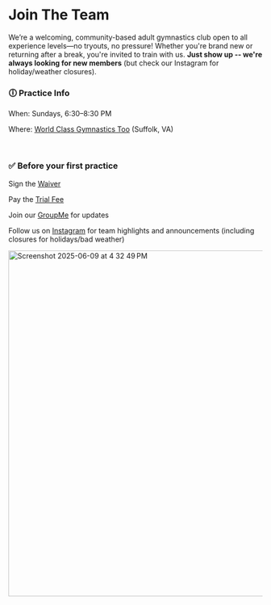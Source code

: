 <!---layout: page
title: "About"
permalink: /join-the-team--->

# Join The Team

We’re a welcoming, community-based adult gymnastics club open to all experience levels—no tryouts, no pressure! Whether you're brand new or returning after a break, you're invited to train with us. <b>Just show up -- we're always looking for new members</b> (but check our Instagram for holiday/weather closures).

### 🕕 Practice Info
When: Sundays, 6:30–8:30 PM

Where: [World Class Gymnastics Too](https://maps.app.goo.gl/WeeFDnk2yMAJmSaF6) (Suffolk, VA)

<br />

### ✅ Before your first practice
Sign the [Waiver](https://docs.google.com/forms/d/e/1FAIpQLSdMvfkJ21OISbY_ON44MipwZDLfCoWonHfgpJlznMz_Gwzkeg/viewform)

Pay the [Trial Fee](https://checkout.square.site/merchant/MLP80EWDW4CD5/checkout/AP6UEU6QKDSXTDMAJH37GEC2)

Join our [GroupMe](https://groupme.com/join_group/87617300/U5zsqMLk) for updates

Follow us on [Instagram](https://www.instagram.com/vbadultgymnasticsclub) for team highlights and announcements (including closures for holidays/bad weather)

<img width="685" alt="Screenshot 2025-06-09 at 4 32 49 PM" src="https://github.com/user-attachments/assets/a1d6caa3-481f-488b-8442-ba9ac6ef5679" />



